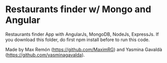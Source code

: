 # Restaurants finder w/ Mongo and Angular

Restaurants finder App with AngularJs, MongoDB, NodeJs, ExpressJs. If you download this folder, do first npm install before to run this code.
 
Made by Max Remón (https://github.com/MaximRG) and Yasmina Gavaldà (https://github.com/yasminagavalda).
